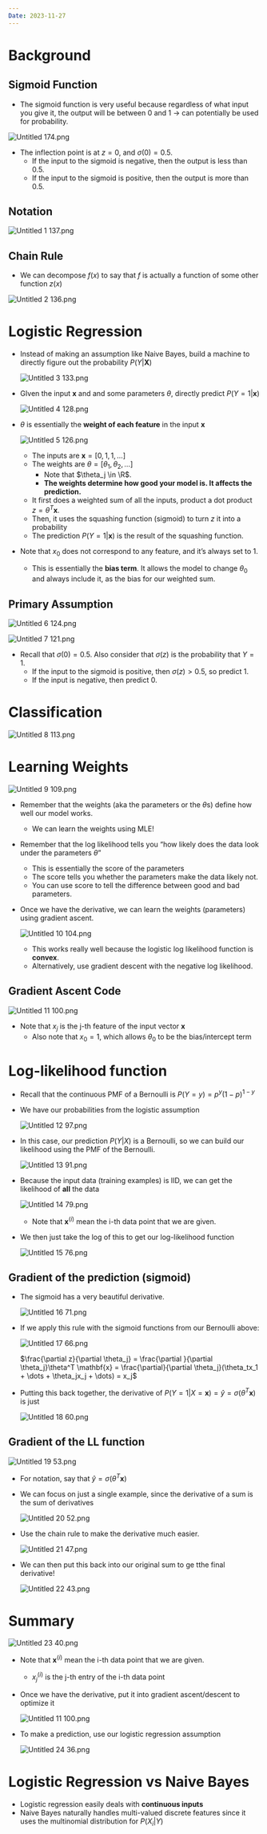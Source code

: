 ```yaml
---
Date: 2023-11-27
---
```

# Background

## Sigmoid Function

- The sigmoid function is very useful because regardless of what input you give it, the output will be between 0 and 1 → can potentially be used for probability.

![Untitled 174.png](../../attachments/Untitled%20174.png)

- The inflection point is at $z = 0$﻿, and $\sigma(0) = 0.5$﻿.
    - If the input to the sigmoid is negative, then the output is less than 0.5.
    - If the input to the sigmoid is positive, then the output is more than 0.5.

## Notation

![Untitled 1 137.png](../../attachments/Untitled%201%20137.png)

## Chain Rule

- We can decompose $f(x)$﻿ to say that $f$﻿ is actually a function of some other function $z(x)$﻿

![Untitled 2 136.png](../../attachments/Untitled%202%20136.png)

# Logistic Regression

- Instead of making an assumption like Naive Bayes, build a machine to directly figure out the probability $P(Y | \mathbf{X})$﻿
    
    ![Untitled 3 133.png](../../attachments/Untitled%203%20133.png)
    
- GIven the input $\mathbf{x}$﻿ and and some parameters $\theta$﻿, directly predict $P(Y = 1 | \mathbf{x})$﻿
    
    ![Untitled 4 128.png](../../attachments/Untitled%204%20128.png)
    
- $\theta$﻿ is essentially the **weight of each feature** in the input $\mathbf{x}$﻿
    
    ![Untitled 5 126.png](../../attachments/Untitled%205%20126.png)
    
    - The inputs are $\mathbf{x} = [0, 1, 1, \dots]$﻿
    - The weights are $\theta = [\theta_1, \theta_2, \dots]$﻿
        - Note that $\theta_j \in \R$﻿.
        - **The weights determine how good your model is. It affects the prediction.**
    - It first does a weighted sum of all the inputs, product a dot product $z = \theta^T \mathbf{x}$﻿.
    - Then, it uses the squashing function (sigmoid) to turn $z$﻿ it into a probability
    - The prediction $P(Y = 1 | \mathbf{x})$﻿ is the result of the squashing function.
- Note that $x_0$﻿ does not correspond to any feature, and it’s always set to $1$﻿.
    - This is essentially the **bias term**. It allows the model to change $\theta_0$﻿ and always include it, as the bias for our weighted sum.

## Primary Assumption

![Untitled 6 124.png](../../attachments/Untitled%206%20124.png)

![Untitled 7 121.png](../../attachments/Untitled%207%20121.png)

- Recall that $\sigma(0) = 0.5$﻿. Also consider that $\sigma(z)$﻿ is the probability that $Y = 1$﻿.
    - If the input to the sigmoid is positive, then $\sigma(z) > 0.5$﻿, so predict 1.
    - If the input is negative, then predict 0.

# Classification

![Untitled 8 113.png](../../attachments/Untitled%208%20113.png)

# Learning Weights

![Untitled 9 109.png](../../attachments/Untitled%209%20109.png)

- Remember that the weights (aka the parameters or the $\theta$﻿s) define how well our model works.
    - We can learn the weights using MLE!
- Remember that the log likelihood tells you “how likely does the data look under the parameters $\theta$﻿”
    - This is essentially the score of the parameters
    - The score tells you whether the parameters make the data likely not.
    - You can use score to tell the difference between good and bad parameters.
- Once we have the derivative, we can learn the weights (parameters) using gradient ascent.
    
    ![Untitled 10 104.png](../../attachments/Untitled%2010%20104.png)
    
    - This works really well because the logistic log likelihood function is **convex**.
    - Alternatively, use gradient descent with the negative log likelihood.

## Gradient Ascent Code

![Untitled 11 100.png](../../attachments/Untitled%2011%20100.png)

- Note that $x_j$﻿ is the j-th feature of the input vector $\mathbf{x}$﻿
    - Also note that $x_0 = 1$﻿, which allows $\theta_0$﻿ to be the bias/intercept term

# Log-likelihood function

- Recall that the continuous PMF of a Bernoulli is $P(Y = y) = p^y (1-p)^{1-y}$﻿
- We have our probabilities from the logistic assumption
    
    ![Untitled 12 97.png](../../attachments/Untitled%2012%2097.png)
    
- In this case, our prediction $P(Y | X)$﻿ is a Bernoulli, so we can build our likelihood using the PMF of the Bernoulli.
    
    ![Untitled 13 91.png](../../attachments/Untitled%2013%2091.png)
    
- Because the input data (training examples) is IID, we can get the likelihood of **all** the data
    
    ![Untitled 14 79.png](../../attachments/Untitled%2014%2079.png)
    
    - Note that $\mathbf{x}^{(i)}$﻿ mean the i-th data point that we are given.
- We then just take the log of this to get our log-likelihood function
    
    ![Untitled 15 76.png](../../attachments/Untitled%2015%2076.png)
    

## Gradient of the prediction (sigmoid)

- The sigmoid has a very beautiful derivative.
    
    ![Untitled 16 71.png](../../attachments/Untitled%2016%2071.png)
    
- If we apply this rule with the sigmoid functions from our Bernoulli above:
    
    ![Untitled 17 66.png](../../attachments/Untitled%2017%2066.png)
    
    $\frac{\partial z}{\partial \theta_j} = \frac{\partial }{\partial \theta_j}\theta^T \mathbf{x} = \frac{\partial}{\partial \theta_j}(\theta_tx_1 + \dots + \theta_jx_j + \dots) = x_j$
    
- Putting this back together, the derivative of $P(Y = 1 | X = \mathbf{x}) =\hat{y} = \sigma(\theta^T\mathbf{x})$﻿ is just
    
    ![Untitled 18 60.png](../../attachments/Untitled%2018%2060.png)
    

## Gradient of the LL function

![Untitled 19 53.png](../../attachments/Untitled%2019%2053.png)

- For notation, say that $\hat{y} = \sigma(\theta^T \mathbf{x})$﻿

  

- We can focus on just a single example, since the derivative of a sum is the sum of derivatives
    
    ![Untitled 20 52.png](../../attachments/Untitled%2020%2052.png)
    
- Use the chain rule to make the derivative much easier.
    
    ![Untitled 21 47.png](../../attachments/Untitled%2021%2047.png)
    
- We can then put this back into our original sum to ge tthe final derivative!
    
    ![Untitled 22 43.png](../../attachments/Untitled%2022%2043.png)
    

# Summary

![Untitled 23 40.png](../../attachments/Untitled%2023%2040.png)

- Note that $\mathbf{x}^{(i)}$﻿ mean the i-th data point that we are given.
    - $x_j^{(i)}$﻿ is the j-th entry of the i-th data point
- Once we have the derivative, put it into gradient ascent/descent to optimize it
    
    ![Untitled 11 100.png](../../attachments/Untitled%2011%20100.png)
    
- To make a prediction, use our logistic regression assumption
    
    ![Untitled 24 36.png](../../attachments/Untitled%2024%2036.png)
    

# Logistic Regression vs Naive Bayes

- Logistic regression easily deals with **continuous inputs**
- Naive Bayes naturally handles multi-valued discrete features since it uses the multinomial distribution for $P(X_i | Y)$